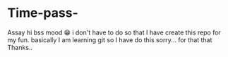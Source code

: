 # Time-pass-
Assay hi bss mood 😁
i don't have to do  so that I have create this repo for my fun.
basically  I am learning git so I have do this  sorry... for that  that 
Thanks..
